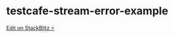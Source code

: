 # testcafe-stream-error-example

[Edit on StackBlitz ⚡️](https://stackblitz.com/edit/express-simple-bck4sv)